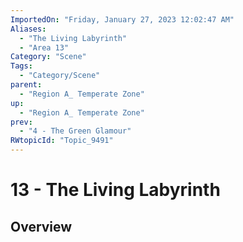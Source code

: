 ```yaml
---
ImportedOn: "Friday, January 27, 2023 12:02:47 AM"
Aliases:
  - "The Living Labyrinth"
  - "Area 13"
Category: "Scene"
Tags:
  - "Category/Scene"
parent:
  - "Region A_ Temperate Zone"
up:
  - "Region A_ Temperate Zone"
prev:
  - "4 - The Green Glamour"
RWtopicId: "Topic_9491"
---
```

# 13 - The Living Labyrinth
## Overview
